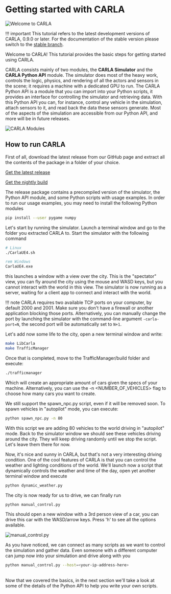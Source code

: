 <h1>Getting started with CARLA</h1>

![Welcome to CARLA](img/welcome.png)

!!! important
    This tutorial refers to the latest development versions of CARLA, 0.9.0 or
    later. For the documentation of the stable version please switch to the
    [stable branch](https://carla.readthedocs.io/en/stable/getting_started/).

Welcome to CARLA! This tutorial provides the basic steps for getting started
using CARLA.

CARLA consists mainly of two modules, the **CARLA Simulator** and the **CARLA
Python API** module. The simulator does most of the heavy work, controls the
logic, physics, and rendering of all the actors and sensors in the scene; it
requires a machine with a dedicated GPU to run. The CARLA Python API is a module
that you can import into your Python scripts, it provides an interface for
controlling the simulator and retrieving data. With this Python API you can, for
instance, control any vehicle in the simulation, attach sensors to it, and read
back the data these sensors generate. Most of the aspects of the simulation are
accessible from our Python API, and more will be in future releases.

![CARLA Modules](img/carla_modules.png)

<h2>How to run CARLA</h2>

First of all, download the latest release from our GitHub page and extract all
the contents of the package in a folder of your choice.

<div class="build-buttons">
<!-- Latest release button -->
<p>
<a href="https://github.com/carla-simulator/carla/blob/master/Docs/download.md" target="_blank" class="btn btn-neutral" title="Go to the latest CARLA release">
<span class="icon icon-github"></span> Get the latest release</a>
</p>

<!-- Nightly build button -->
<p>
<a href="http://carla-assets-internal.s3.amazonaws.com/Releases/Linux/Dev/CARLA_Latest.tar.gz" target="_blank" class="btn btn-neutral" title="Go to the nightly CARLA build">
<span class="icon fa-cloud-download"></span> Get the nightly build</a>
</p>
</div>

The release package contains a precompiled version of the simulator, the Python
API module, and some Python scripts with usage examples. In order to run our
usage examples, you may need to install the following Python modules

```sh
pip install --user pygame numpy
```

Let's start by running the simulator. Launch a terminal window and go to the
folder you extracted CARLA to. Start the simulator with the following command

```sh
# Linux
./CarlaUE4.sh
```

```cmd
rem Windows
CarlaUE4.exe
```

this launches a window with a view over the city. This is the "spectator"
view, you can fly around the city using the mouse and WASD keys, but you cannot
interact with the world in this view. The simulator is now running as a server,
waiting for a client app to connect and interact with the world.

!!! note
    CARLA requires two available TCP ports on your computer, by default 2000 and
    2001. Make sure you don't have a firewall or another application blocking
    those ports. Alternatively, you can manually change the port by launching
    the simulator with the command-line argument `-carla-port=N`, the second
    port will be automatically set to `N+1`.

Let's add now some life to the city, open a new terminal window and write:

```sh
make LibCarla
make TrafficManager
```

Once that is completed, move to the TrafficManager/build folder and execute:

```sh
./trafficmanager
```

Which will create an appropriate amount of cars given the specs of your machine.
Alternatively, you can use the -n <NUMBER_OF_VEHICLES> flag to choose how many
cars you want to create.

We still support the spawn_npc.py script, even if it will be removed soon. To spawn
vehicles in "autopilot" mode, you can execute:

```sh
python spawn_npc.py -n 80
```

With this script we are adding 80 vehicles to the world driving in "autopilot"
mode. Back to the simulator window we should see these vehicles driving around
the city. They will keep driving randomly until we stop the script. Let's leave
them there for now.

Now, it's nice and sunny in CARLA, but that's not a very interesting driving
condition. One of the cool features of CARLA is that you can control the weather
and lighting conditions of the world. We'll launch now a script that dynamically
controls the weather and time of the day, open yet another terminal window and
execute

```sh
python dynamic_weather.py
```

The city is now ready for us to drive, we can finally run

```sh
python manual_control.py
```

This should open a new window with a 3rd person view of a car, you can drive
this car with the WASD/arrow keys. Press 'h' to see all the options available.

![manual_control.py](img/manual_control.png)

As you have noticed, we can connect as many scripts as we want to control the
simulation and gather data. Even someone with a different computer can jump now
into your simulation and drive along with you

```sh
python manual_control.py --host=<your-ip-address-here>
```

<br>
Now that we covered the basics, in the next section we'll take a look at some of
the details of the Python API to help you write your own scripts.
